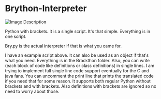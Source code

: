# Brython-Interpreter
![Image Description](https://drive.usercontent.google.com/download?id=1pzSfyMqItfW1uNN5JNk6MJz8T3SteoVA&export=download&authuser=0)

Python with brackets. It is a single script. It's that simple. Everything is in one script.

Bry.py is the actual interpreter if that is what you came for.

I have an example script above. It can also be used as an object if that's what you need.
Everything is in the Brackthon folder.
Also, you can write (each block of code like definitions or class definitions) in single lines.
I am trying to implement full single line code support eventually for the C and java fans.
You can uncomment the print line that prints the translated code if you need that for some reason.
It supports both regular Python without brackets and with brackets. 
Also definitions with brackets are ignored so no need to worry about those.
